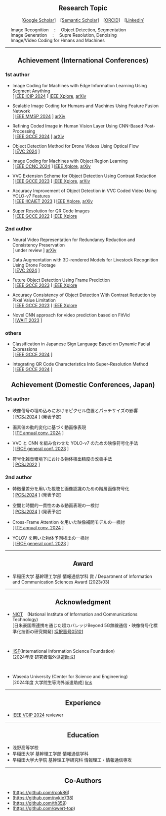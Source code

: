 ## <div align="center">Research Topic</div>

<div align="center">
  
[[Google Scholar](https://scholar.google.com/citations?user=14XgxpcAAAAJ)]&emsp;[[Semantic Scholar](https://www.semanticscholar.org/author/Takahiro-Shindo/153439569?sort=total-citations)]&emsp;[[ORCID](https://orcid.org/0009-0003-9202-4594)]&emsp;[[Linkedin](https://www.linkedin.com/in/takahiro-shindo-222277318/)]<br> 

</div>

&emsp; Image Recognition &emsp;:&emsp; Object Detection, Segmentation<br>
&emsp; Image Generation &emsp;:&emsp; Supre Resolution, Denoising<br>
&emsp; Image/Video Coding for Hmans and Machines<br>

---
## <div align="center">Achievement (International Conferences)</div>
### 1st author
- Image Coding for Machines with Edge Information Learning Using Segment Anything<br>
[ [IEEE ICIP 2024](https://2024.ieeeicip.org/) ]
[IEEE Xplore](https://ieeexplore.ieee.org/document/10647785), [arXiv](https://arxiv.org/abs/2403.04173)

- Scalable Image Coding for Humans and Machines Using Feature Fusion Network<br>
[ [IEEE MMSP 2024](https://attend.ieee.org/mmsp-2024/) ]
[arXiv](https://arxiv.org/abs/2405.09152)

- Refining Coded Image in Human Vision Layer Using CNN-Based Post-Processing<br>
[ [IEEE GCCE 2024](https://www.ieee-gcce.org/2024/) ]
[arXiv](https://arxiv.org/abs/2405.11894)

- Object Detection Method for Drone Videos Using Optical Flow<br>
[ [IEVC 2024](https://www.iieej.org/en/ievc2024/) ]


- Image Coding for Machines with Object Region Learning <br>
[ [IEEE CCNC 2024](https://ccnc2024.ieee-ccnc.org/) ]
[IEEE Xplore](https://ieeexplore.ieee.org/abstract/document/10454864), [arXiv](https://arxiv.org/abs/2308.13984)

- VVC Extension Scheme for Object Detection Using Contrast Reduction<br>
[ [IEEE GCCE 2023](https://www.ieee-gcce.org/2023/index.html) ]
[IEEE Xplore](https://ieeexplore.ieee.org/abstract/document/10315373), [arXiv](https://arxiv.org/abs/2305.18782)

- Accuracy Improvement of Object Detection in VVC Coded Video Using YOLO-v7 Features<br> 
[ [IEEE IICAIET 2023](http://iicaiet.ieeesabah.org/iicaiet2023.html) ]
[IEEE Xplore](https://ieeexplore.ieee.org/abstract/document/10291646), [arXiv](https://arxiv.org/abs/2304.00689)

- Super Resolution for QR Code Images<br>
[ [IEEE GCCE 2022](https://www.ieee-gcce.org/2022/) ]
[IEEE Xplore](https://ieeexplore.ieee.org/abstract/document/10014154)


### 2nd author
- Neural Video Representation for Redundancy Reduction and Consistency Preservation<br>
[ under review ]
[arXiv](https://arxiv.org/abs/2409.18497)

- Data Augmentation with 3D-rendered Models for Livestock Recognition Using Drone Footage<br>
[ [IEVC 2024](https://www.iieej.org/en/ievc2024/) ]


- Future Object Detection Using Frame Prediction<br>
[ [IEEE GCCE 2023](https://www.ieee-gcce.org/2023/index.html) ]
[IEEE Xplore](https://ieeexplore.ieee.org/abstract/document/10315434)

- Accuracy Consistency of Object Detection With Contrast Reduction by Pixel Value Limitation<br>
[ [IEEE GCCE 2023](https://www.ieee-gcce.org/2023/index.html) ]
[IEEE Xplore](https://ieeexplore.ieee.org/abstract/document/10315359)

- Novel CNN approach for video prediction based on FitVid<br>
[ [IWAIT 2023](https://iwait.online/) ]


### others
- Classification in Japanese Sign Language Based on Dynamic Facial Expressions<br>
[ [IEEE GCCE 2024](https://www.ieee-gcce.org/2024/) ]

- Integrating QR Code Characteristics Into Super-Resolution Method<br>
[ [IEEE GCCE 2024](https://www.ieee-gcce.org/2024/) ]

## <div align="center">Achievement (Domestic Conferences, Japan)</div>

### 1st author
- 映像信号の埋め込みにおけるピクセル位置とパッチサイズの影響<br>
[ [PCSJ2024](https://www.pcsj-imps.org/archive/2024.html) ] (発表予定)

- 画素値の動的変化に基づく動画像表現<br>
[ [ITE annual conv. 2024](https://www.ite.or.jp/annual/2024/) ]

- VVC と CNN を組み合わせた YOLO-v7 のための映像符号化手法<br>
[ [IEICE general conf. 2023](https://www.ieice-taikai.jp/2023general/jpn/index.html) ]

- 符号化雑音環境下における物体検出精度の改善手法<br>
[ [PCSJ2022](https://www.pcsj-imps.org/archive/2022.html) ]

### 2nd author
- 特徴量差分を用いた視聴と画像認識のための階層画像符号化<br>
[ [PCSJ2024](https://www.pcsj-imps.org/archive/2024.html) ] (発表予定)

- 空間と時間的一貫性のある動画表現の一検討<br>
[ [PCSJ2024](https://www.pcsj-imps.org/archive/2024.html) ] (発表予定)

- Cross-Frame Attention を用いた映像補間モデルの一検討<br>
[ [ITE annual conv. 2024](https://www.ite.or.jp/annual/2024/) ]

- YOLOV を用いた物体予測検出の一検討<br>
[ [IEICE general conf. 2023](https://www.ieice-taikai.jp/2023general/jpn/index.html) ]

---

## <div align="center">Award</div>
- 早稲田大学 基幹理工学部 情報通信学科 賞 / Department of Information and Communication Sciences Award (2023/03)<br>

---

## <div align="center">Acknowledgment</div>
- [NICT](https://www.nict.go.jp/index.html)&emsp;(National Institute of Information and Communications Technology)<br>
[日米豪国際連携を通じた超カバレッジBeyond 5G無線通信・映像符号化標準化技術の研究開発] [採択番号05101](https://www.nict.go.jp/collabo/commission/B5Gsokushin/B5G_05101.html)<br>
<br>

- [IISF](http://www.iisf.or.jp/)(International Information Science Foundation)<br>
[2024年度 研究者海外派遣助成]<br>
<br>

- Waseda University (Center for Science and Engineering)<br>
[2024年度 大学院生等海外派遣助成] [link](https://waseda-research-portal.jp/international/graduate-student/)<br>


---

## <div align="center">Experience</div>
- [IEEE VCIP 2024](https://www.vcip2024.org/index.html) reviewer

---

## <div align="center">Education</div>
- 浅野高等学校
- 早稲田大学 基幹理工学部 情報通信学科
- 早稲田大学大学院 基幹理工学研究科 情報理工・情報通信専攻
  
---

## <div align="center">Co-Authors</div>
- (https://github.com/rook86)
- (https://github.com/nykie738)
- (https://github.com/th359)
- (https://github.com/qwert-top)
  
<br>
<!--
<p><img src="https://github-readme-stats.vercel.app/api?username=final-0&theme=transparent"/></p>
<p><img align="left" src="https://github-readme-stats.vercel.app/api/top-langs?username=final-0&layout=compact&theme=transparent"/></p><br>
<!--<p><img align="left" src="https://github-profile-trophy.vercel.app/?username=final-0"/></p><br>-->
<!--
#### .
#### .
### Languages and Tools
<p align="left"> <a href="https://www.python.org" target="_blank" rel="noreferrer"> <img src="https://raw.githubusercontent.com/devicons/devicon/master/icons/python/python-original.svg" alt="python" width="40" height="40"/> </a> <a href="https://pytorch.org/" target="_blank" rel="noreferrer"> <img src="https://www.vectorlogo.zone/logos/pytorch/pytorch-icon.svg" alt="pytorch" width="40" height="40"/> </a> <a href="https://www.tensorflow.org" target="_blank" rel="noreferrer"> <img src="https://www.vectorlogo.zone/logos/tensorflow/tensorflow-icon.svg" alt="tensorflow" width="40" height="40"/> </a> </p>
<!--
### Software
#### VTM
-->
